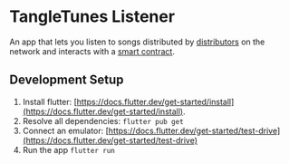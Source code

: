 # TangleTunes Listener

An app that lets you listen to songs distributed by  [distributors](https://github.com/TangleTunes/distributing_client) on the network and interacts with a [smart contract](https://github.com/TangleTunes/smart_contract).

## Development Setup

1) Install flutter: [https://docs.flutter.dev/get-started/install](https://docs.flutter.dev/get-started/install).
2) Resolve all dependencies: ```flutter pub get```
3) Connect an emulator: [https://docs.flutter.dev/get-started/test-drive](https://docs.flutter.dev/get-started/test-drive)
4) Run the app ```flutter run```




